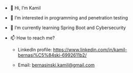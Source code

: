 - 👋 Hi, I’m Kamil
- 👀 I’m interested in programming and penetration testing
- 🌱 I’m currently learning Spring Boot and Cybersecurity
- 📫 How to reach me?

   - LinkedIn profile: https://www.linkedin.com/in/kamil-bernasi%C5%84ski-6992611b2/

   - Email: bernasinski.kamil@gmail.com

<!---
bernasjava/bernasjava is a ✨ special ✨ repository because its `README.md` (this file) appears on your GitHub profile.
You can click the Preview link to take a look at your changes.
--->
